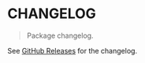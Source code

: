 # CHANGELOG

> Package changelog.

See [GitHub Releases](https://github.com/stdlib-js/utils-from-entries/releases) for the changelog.